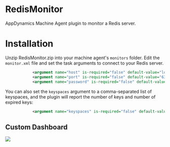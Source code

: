 RedisMonitor
============

AppDynamics Machine Agent plugin to monitor a Redis server.

# Installation

Unzip RedisMonitor.zip into your machine agent's `monitors` folder. Edit the `monitor.xml` file and set the
task arguments to connect to your Redis server. 

``` xml
            <argument name="host" is-required="false" default-value="localhost" />
            <argument name="port" is-required="false" default-value="6379" />
            <argument name="password" is-required="false" default-value="" />
```

You can also set the `keyspaces` argument to a comma-separated list of keyspaces, and the plugin will report the
number of keys and number of expired keys:

``` xml
            <argument name="keyspaces" is-required="false" default-value="db0,db1" />
```
Custom Dashboard
-----------------
![](https://raw.github.com/Appdynamics/redis-monitoring-extension/master/RedisDashboard.PNG)
